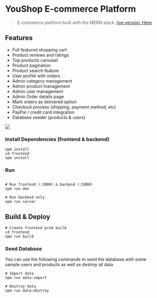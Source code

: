 # YouShop E-commerce Platform

> E-commerce platform built with the MERN stack.
> [live version: Here](https://youshop.onrender.com/)

## Features

- Full featured shopping cart
- Product reviews and ratings
- Top products carousel
- Product pagination
- Product search feature
- User profile with orders
- Admin category management
- Admin product management
- Admin user management
- Admin Order details page
- Mark orders as delivered option
- Checkout process (shipping, payment method, etc)
- PayPal / credit card integration
- Database seeder (products & users)


<img src="./frontend/public/images/screenshot.png">

### Install Dependencies (frontend & backend)

```
npm install
cd frontend
npm install
```

### Run

```

# Run frontend (:3000) & backend (:5000)
npm run dev

# Run backend only
npm run server
```

## Build & Deploy

```
# Create frontend prod build
cd frontend
npm run build
```

### Seed Database

You can use the following commands to seed the database with some sample users and products as well as destroy all data

```
# Import data
npm run data:import

# Destroy data
npm run data:destroy



